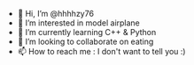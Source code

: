 - 👋 Hi, I’m @hhhhzy76
- 👀 I’m interested in model airplane
- 🌱 I’m currently learning C++ & Python
- 💞️ I’m looking to collaborate on eating
- 📫 How to reach me : I don't want to tell you :)

